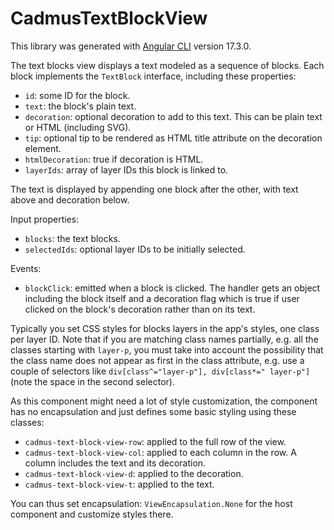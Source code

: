 # CadmusTextBlockView

This library was generated with [Angular CLI](https://github.com/angular/angular-cli) version 17.3.0.

The text blocks view displays a text modeled as a sequence of blocks. Each block implements the `TextBlock` interface, including these properties:

- `id`: some ID for the block.
- `text`: the block's plain text.
- `decoration`: optional decoration to add to this text. This can be plain text or HTML (including SVG).
- `tip`: optional tip to be rendered as HTML title attribute on the decoration element.
- `htmlDecoration`: true if decoration is HTML.
- `layerIds`: array of layer IDs this block is linked to.

The text is displayed by appending one block after the other, with text above and decoration below.

Input properties:

- `blocks`: the text blocks.
- `selectedIds`: optional layer IDs to be initially selected.

Events:

- `blockClick`: emitted when a block is clicked. The handler gets an object including the block itself and a decoration flag which is true if user clicked on the block's decoration rather than on its text.

Typically you set CSS styles for blocks layers in the app's styles, one class per layer ID. Note that if you are matching class names partially, e.g. all the classes starting with `layer-p`, you must take into account the possibility that the class name does not appear as first in the class attribute, e.g. use a couple of selectors like
`div[class^="layer-p"], div[class*=" layer-p"]` (note the space in the second selector).

As this component might need a lot of style customization, the component has no encapsulation and just defines some basic styling using these classes:

- `cadmus-text-block-view-row`: applied to the full row of the view.
- `cadmus-text-block-view-col`: applied to each column in the row. A column includes the text and its decoration.
- `cadmus-text-block-view-d`: applied to the decoration.
- `cadmus-text-block-view-t`: applied to the text.

You can thus set encapsulation: `ViewEncapsulation.None` for the host component and customize styles there.
